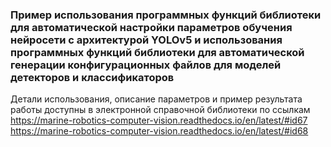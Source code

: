 ### Пример использования программных функций библиотеки для автоматической настройки параметров обучения нейросети с архитектурой YOLOv5 и использования программных функций библиотеки для автоматической генерации конфигурационных файлов для моделей детекторов и классификаторов
Детали использования, описание параметров и пример результата работы доступны в электронной справочной библиотеки по ссылкам https://marine-robotics-computer-vision.readthedocs.io/en/latest/#id67 https://marine-robotics-computer-vision.readthedocs.io/en/latest/#id68